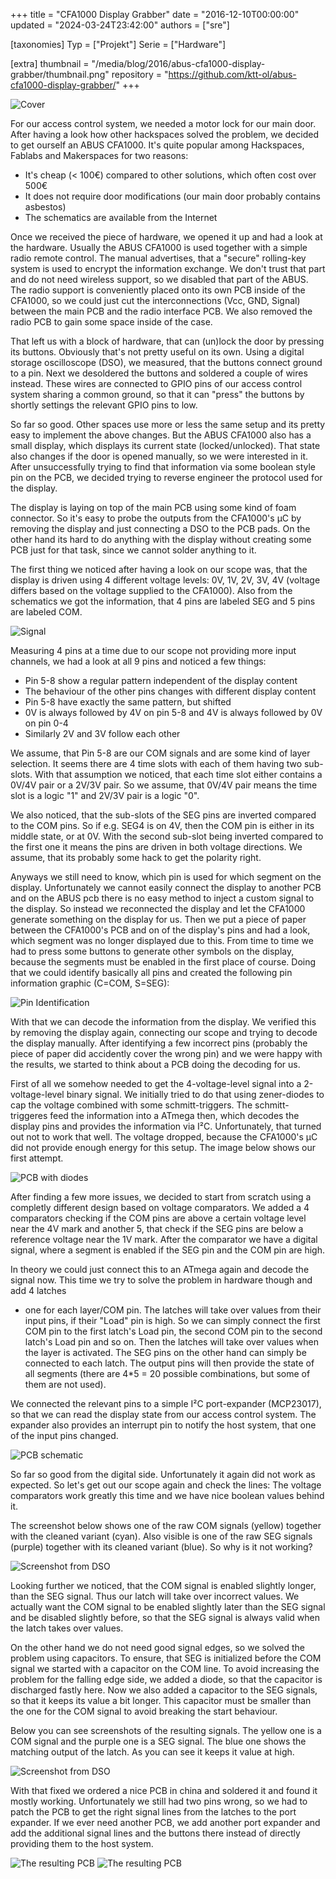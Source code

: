 +++
title = "CFA1000 Display Grabber"
date = "2016-12-10T00:00:00"
updated = "2024-03-24T23:42:00"
authors = ["sre"]

[taxonomies]
Typ = ["Projekt"]
Serie = ["Hardware"]

[extra]
thumbnail = "/media/blog/2016/abus-cfa1000-display-grabber/thumbnail.png"
repository = "https://github.com/ktt-ol/abus-cfa1000-display-grabber/"
+++

![Cover](../../../media/blog/2016/abus-cfa1000-display-grabber/cover.jpg)

For our access control system, we needed a motor lock for our main door.
After having a look how other hackspaces solved the problem, we decided
to get ourself an ABUS CFA1000. It's quite popular among Hackspaces,
Fablabs and Makerspaces for two reasons:

* It's cheap (&lt; 100€) compared to other solutions, which often cost over 500€
* It does not require door modifications (our main door probably contains asbestos)
* The schematics are available from the Internet

Once we received the piece of hardware, we opened it up and had a look at the
hardware.  Usually the ABUS CFA1000 is used together with a simple radio remote
control. The manual advertises, that a "secure" rolling-key system is used to
encrypt the information exchange. We don't trust that part and do not need
wireless support, so we disabled that part of the ABUS. The radio support is
conveniently placed onto its own PCB inside of the CFA1000, so we could just
cut the interconnections (Vcc, GND, Signal) between the main PCB and the radio
interface PCB. We also removed the radio PCB to gain some space inside of the
case.

That left us with a block of hardware, that can (un)lock the door by pressing
its buttons. Obviously that's not pretty useful on its own. Using a digital
storage oscilloscope (DSO), we measured, that the buttons connect ground to
a pin. Next we desoldered the buttons and soldered a couple of wires instead.
These wires are connected to GPIO pins of our access control system sharing
a common ground, so that it can "press" the buttons by shortly settings the
relevant GPIO pins to low.

So far so good. Other spaces use more or less the same setup and its pretty
easy to implement the above changes. But the ABUS CFA1000 also has a small
display, which displays its current state (locked/unlocked). That state also
changes if the door is opened manually, so we were interested in it. After
unsuccessfully trying to find that information via some boolean style pin on
the PCB, we decided trying to reverse engineer the protocol used for the
display.

The display is laying on top of the main PCB using some kind of foam connector.
So it's easy to probe the outputs from the CFA1000's µC by removing the display
and just connecting a DSO to the PCB pads. On the other hand its hard to do
anything with the display without creating some PCB just for that task, since
we cannot solder anything to it.

The first thing we noticed after having a look on our scope was, that the
display is driven using 4 different voltage levels: 0V, 1V, 2V, 3V, 4V (voltage
differs based on the voltage supplied to the CFA1000). Also from the schematics
we got the information, that 4 pins are labeled SEG and 5 pins are labeled COM.

![Signal](../../../media/blog/2016/abus-cfa1000-display-grabber/combined-layout-signal.svg)

Measuring 4 pins at a time due to our scope not providing more input channels,
we had a look at all 9 pins and noticed a few things:

* Pin 5-8 show a regular pattern independent of the display content
* The behaviour of the other pins changes with different display content
* Pin 5-8 have exactly the same pattern, but shifted
* 0V is always followed by 4V on pin 5-8 and 4V is always followed by 0V on pin 0-4
* Similarly 2V and 3V follow each other

We assume, that Pin 5-8 are our COM signals and are some kind of layer
selection. It seems there are 4 time slots with each of them having two
sub-slots. With that assumption we noticed, that each time slot either
contains a 0V/4V pair or a 2V/3V pair. So we assume, that 0V/4V pair
means the time slot is a logic "1" and 2V/3V pair is a logic "0".

We also noticed, that the sub-slots of the SEG pins are inverted compared to
the COM pins. So if e.g. SEG4 is on 4V, then the COM pin is either in its
middle state, or at 0V. With the second sub-slot being inverted compared to
the first one it means the pins are driven in both voltage directions. We
assume, that its probably some hack to get the polarity right.

Anyways we still need to know, which pin is used for which segment on the
display. Unfortunately we cannot easily connect the display to another PCB and
on the ABUS pcb there is no easy method to inject a custom signal to the
display. So instead we reconnected the display and let the CFA1000 generate
something on the display for us. Then we put a piece of paper between the
CFA1000's PCB and on of the display's pins and had a look, which segment was no
longer displayed due to this. From time to time we had to press some buttons to
generate other symbols on the display, because the segments must be enabled in
the first place of course. Doing that we could identify basically all pins and
created the following pin information graphic (C=COM, S=SEG):

![Pin Identification](../../../media/blog/2016/abus-cfa1000-display-grabber/pins.svg)

With that we can decode the information from the display. We verified this by
removing the display again, connecting our scope and trying to decode the
display manually. After identifying a few incorrect pins (probably the piece of
paper did accidently cover the wrong pin) and we were happy with the results,
we started to think about a PCB doing the decoding for us.

First of all we somehow needed to get the 4-voltage-level signal into a
2-voltage-level binary signal. We initially tried to do that using zener-diodes
to cap the voltage combined with some schmitt-triggers. The schmitt-triggeres
feed the information into a ATmega then, which decodes the display pins and
provides the information via I²C. Unfortunately, that turned out not to work
that well. The voltage dropped, because the CFA1000's µC did not provide enough
energy for this setup. The image below shows our first attempt.

![PCB with diodes](../../../media/blog/2016/abus-cfa1000-display-grabber/pcb-diodes.png)

After finding a few more issues, we decided to start from scratch using a
completly different design based on voltage comparators. We added a 4
comparators checking if the COM pins are above a certain voltage level near the
4V mark and another 5, that check if the SEG pins are below a reference voltage
near the 1V mark. After the comparator we have a digital signal, where a segment
is enabled if the SEG pin and the COM pin are high.

In theory we could just connect this to an ATmega again and decode the signal
now. This time we try to solve the problem in hardware though and add 4 latches

* one for each layer/COM pin. The latches will take over values from their
input pins, if their "Load" pin is high. So we can simply connect the first COM
pin to the first latch's Load pin, the second COM pin to the second latch's
Load pin and so on. Then the latches will take over values when the layer is
activated. The SEG pins on the other hand can simply be connected to each
latch. The output pins will then provide the state of all segments (there are
4*5 = 20 possible combinations, but some of them are not used).

We connected the relevant pins to a simple I²C port-expander (MCP23017), so
that we can read the display state from our access control system. The expander
also provides an interrupt pin to notify the host system, that one of the input
pins changed.

![PCB schematic](../../../media/blog/2016/abus-cfa1000-display-grabber/pcb-schematic.svg)

So far so good from the digital side. Unfortunately it again did not work as
expected. So let's get out our scope again and check the lines: The voltage
comparators work greatly this time and we have nice boolean values behind it.

The screenshot below shows one of the raw COM signals (yellow) together with
the cleaned variant (cyan). Also visible is one of the raw SEG signals (purple)
together with its cleaned variant (blue). So why is it not working?

![Screenshot from DSO](../../../media/blog/2016/abus-cfa1000-display-grabber/scope1.png)

Looking further we noticed, that the COM signal is enabled slightly longer,
than the SEG signal. Thus our latch will take over incorrect values. We
actually want the COM signal to be enabled slightly later than the SEG signal
and be disabled slightly before, so that the SEG signal is always valid when
the latch takes over values.

On the other hand we do not need good signal edges, so we solved the problem
using capacitors. To ensure, that SEG is initialized before the COM signal we
started with a capacitor on the COM line. To avoid increasing the problem for
the falling edge side, we added a diode, so that the capacitor is discharged
fastly here. Now we also added a capacitor to the SEG signals, so that it
keeps its value a bit longer. This capacitor must be smaller than the one for
the COM signal to avoid breaking the start behaviour.

Below you can see screenshots of the resulting signals. The yellow one is a
COM signal and the purple one is a SEG signal. The blue one shows the matching
output of the latch. As you can see it keeps it value at high.

![Screenshot from DSO](../../../media/blog/2016/abus-cfa1000-display-grabber/flanks.png)

With that fixed we ordered a nice PCB in china and soldered it and found it
mostly working. Unfortunately we still had two pins wrong, so we had to patch
the PCB to get the right signal lines from the latches to the port expander.
If we ever need another PCB, we add another port expander and add the
additional signal lines and the buttons there instead of directly providing
them to the host system.

![The resulting PCB](../../../media/blog/2016/abus-cfa1000-display-grabber/board.png)
![The resulting PCB](../../../media/blog/2016/abus-cfa1000-display-grabber/result.jpg)
